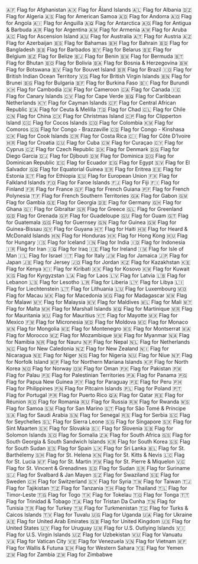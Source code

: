 🇦🇫 Flag for Afghanistan
🇦🇽 Flag for Åland Islands
🇦🇱 Flag for Albania
🇩🇿 Flag for Algeria
🇦🇸 Flag for American Samoa
🇦🇩 Flag for Andorra
🇦🇴 Flag for Angola
🇦🇮 Flag for Anguilla
🇦🇶 Flag for Antarctica
🇦🇬 Flag for Antigua & Barbuda
🇦🇷 Flag for Argentina
🇦🇲 Flag for Armenia
🇦🇼 Flag for Aruba
🇦🇨 Flag for Ascension Island
🇦🇺 Flag for Australia
🇦🇹 Flag for Austria
🇦🇿 Flag for Azerbaijan
🇧🇸 Flag for Bahamas
🇧🇭 Flag for Bahrain
🇧🇩 Flag for Bangladesh
🇧🇧 Flag for Barbados
🇧🇾 Flag for Belarus
🇧🇪 Flag for Belgium
🇧🇿 Flag for Belize
🇧🇯 Flag for Benin
🇧🇲 Flag for Bermuda
🇧🇹 Flag for Bhutan
🇧🇴 Flag for Bolivia
🇧🇦 Flag for Bosnia & Herzegovina
🇧🇼 Flag for Botswana
🇧🇻 Flag for Bouvet Island
🇧🇷 Flag for Brazil
🇮🇴 Flag for British Indian Ocean Territory
🇻🇬 Flag for British Virgin Islands
🇧🇳 Flag for Brunei
🇧🇬 Flag for Bulgaria
🇧🇫 Flag for Burkina Faso
🇧🇮 Flag for Burundi
🇰🇭 Flag for Cambodia
🇨🇲 Flag for Cameroon
🇨🇦 Flag for Canada
🇮🇨 Flag for Canary Islands
🇨🇻 Flag for Cape Verde
🇧🇶 Flag for Caribbean Netherlands
🇰🇾 Flag for Cayman Islands
🇨🇫 Flag for Central African Republic
🇪🇦 Flag for Ceuta & Melilla
🇹🇩 Flag for Chad
🇨🇱 Flag for Chile
🇨🇳 Flag for China
🇨🇽 Flag for Christmas Island
🇨🇵 Flag for Clipperton Island
🇨🇨 Flag for Cocos Islands
🇨🇴 Flag for Colombia
🇰🇲 Flag for Comoros
🇨🇬 Flag for Congo - Brazzaville
🇨🇩 Flag for Congo - Kinshasa
🇨🇰 Flag for Cook Islands
🇨🇷 Flag for Costa Rica
🇨🇮 Flag for Côte D’Ivoire
🇭🇷 Flag for Croatia
🇨🇺 Flag for Cuba
🇨🇼 Flag for Curaçao
🇨🇾 Flag for Cyprus
🇨🇿 Flag for Czech Republic
🇩🇰 Flag for Denmark
🇩🇬 Flag for Diego Garcia
🇩🇯 Flag for Djibouti
🇩🇲 Flag for Dominica
🇩🇴 Flag for Dominican Republic
🇪🇨 Flag for Ecuador
🇪🇬 Flag for Egypt
🇸🇻 Flag for El Salvador
🇬🇶 Flag for Equatorial Guinea
🇪🇷 Flag for Eritrea
🇪🇪 Flag for Estonia
🇪🇹 Flag for Ethiopia
🇪🇺 Flag for European Union
🇫🇰 Flag for Falkland Islands
🇫🇴 Flag for Faroe Islands
🇫🇯 Flag for Fiji
🇫🇮 Flag for Finland
🇫🇷 Flag for France
🇬🇫 Flag for French Guiana
🇵🇫 Flag for French Polynesia
🇹🇫 Flag for French Southern Territories
🇬🇦 Flag for Gabon
🇬🇲 Flag for Gambia
🇬🇪 Flag for Georgia
🇩🇪 Flag for Germany
🇬🇭 Flag for Ghana
🇬🇮 Flag for Gibraltar
🇬🇷 Flag for Greece
🇬🇱 Flag for Greenland
🇬🇩 Flag for Grenada
🇬🇵 Flag for Guadeloupe
🇬🇺 Flag for Guam
🇬🇹 Flag for Guatemala
🇬🇬 Flag for Guernsey
🇬🇳 Flag for Guinea
🇬🇼 Flag for Guinea-Bissau
🇬🇾 Flag for Guyana
🇭🇹 Flag for Haiti
🇭🇲 Flag for Heard & McDonald Islands
🇭🇳 Flag for Honduras
🇭🇰 Flag for Hong Kong
🇭🇺 Flag for Hungary
🇮🇸 Flag for Iceland
🇮🇳 Flag for India
🇮🇩 Flag for Indonesia
🇮🇷 Flag for Iran
🇮🇶 Flag for Iraq
🇮🇪 Flag for Ireland
🇮🇲 Flag for Isle of Man
🇮🇱 Flag for Israel
🇮🇹 Flag for Italy
🇯🇲 Flag for Jamaica
🇯🇵 Flag for Japan
🇯🇪 Flag for Jersey
🇯🇴 Flag for Jordan
🇰🇿 Flag for Kazakhstan
🇰🇪 Flag for Kenya
🇰🇮 Flag for Kiribati
🇽🇰 Flag for Kosovo
🇰🇼 Flag for Kuwait
🇰🇬 Flag for Kyrgyzstan
🇱🇦 Flag for Laos
🇱🇻 Flag for Latvia
🇱🇧 Flag for Lebanon
🇱🇸 Flag for Lesotho
🇱🇷 Flag for Liberia
🇱🇾 Flag for Libya
🇱🇮 Flag for Liechtenstein
🇱🇹 Flag for Lithuania
🇱🇺 Flag for Luxembourg
🇲🇴 Flag for Macau
🇲🇰 Flag for Macedonia
🇲🇬 Flag for Madagascar
🇲🇼 Flag for Malawi
🇲🇾 Flag for Malaysia
🇲🇻 Flag for Maldives
🇲🇱 Flag for Mali
🇲🇹 Flag for Malta
🇲🇭 Flag for Marshall Islands
🇲🇶 Flag for Martinique
🇲🇷 Flag for Mauritania
🇲🇺 Flag for Mauritius
🇾🇹 Flag for Mayotte
🇲🇽 Flag for Mexico
🇫🇲 Flag for Micronesia
🇲🇩 Flag for Moldova
🇲🇨 Flag for Monaco
🇲🇳 Flag for Mongolia
🇲🇪 Flag for Montenegro
🇲🇸 Flag for Montserrat
🇲🇦 Flag for Morocco
🇲🇿 Flag for Mozambique
🇲🇲 Flag for Myanmar
🇳🇦 Flag for Namibia
🇳🇷 Flag for Nauru
🇳🇵 Flag for Nepal
🇳🇱 Flag for Netherlands
🇳🇨 Flag for New Caledonia
🇳🇿 Flag for New Zealand
🇳🇮 Flag for Nicaragua
🇳🇪 Flag for Niger
🇳🇬 Flag for Nigeria
🇳🇺 Flag for Niue
🇳🇫 Flag for Norfolk Island
🇲🇵 Flag for Northern Mariana Islands
🇰🇵 Flag for North Korea
🇳🇴 Flag for Norway
🇴🇲 Flag for Oman
🇵🇰 Flag for Pakistan
🇵🇼 Flag for Palau
🇵🇸 Flag for Palestinian Territories
🇵🇦 Flag for Panama
🇵🇬 Flag for Papua New Guinea
🇵🇾 Flag for Paraguay
🇵🇪 Flag for Peru
🇵🇭 Flag for Philippines
🇵🇳 Flag for Pitcairn Islands
🇵🇱 Flag for Poland
🇵🇹 Flag for Portugal
🇵🇷 Flag for Puerto Rico
🇶🇦 Flag for Qatar
🇷🇪 Flag for Réunion
🇷🇴 Flag for Romania
🇷🇺 Flag for Russia
🇷🇼 Flag for Rwanda
🇼🇸 Flag for Samoa
🇸🇲 Flag for San Marino
🇸🇹 Flag for São Tomé & Príncipe
🇸🇦 Flag for Saudi Arabia
🇸🇳 Flag for Senegal
🇷🇸 Flag for Serbia
🇸🇨 Flag for Seychelles
🇸🇱 Flag for Sierra Leone
🇸🇬 Flag for Singapore
🇸🇽 Flag for Sint Maarten
🇸🇰 Flag for Slovakia
🇸🇮 Flag for Slovenia
🇸🇧 Flag for Solomon Islands
🇸🇴 Flag for Somalia
🇿🇦 Flag for South Africa
🇬🇸 Flag for South Georgia & South Sandwich Islands
🇰🇷 Flag for South Korea
🇸🇸 Flag for South Sudan
🇪🇸 Flag for Spain
🇱🇰 Flag for Sri Lanka
🇧🇱 Flag for St. Barthélemy
🇸🇭 Flag for St. Helena
🇰🇳 Flag for St. Kitts & Nevis
🇱🇨 Flag for St. Lucia
🇲🇫 Flag for St. Martin
🇵🇲 Flag for St. Pierre & Miquelon
🇻🇨 Flag for St. Vincent & Grenadines
🇸🇩 Flag for Sudan
🇸🇷 Flag for Suriname
🇸🇯 Flag for Svalbard & Jan Mayen
🇸🇿 Flag for Swaziland
🇸🇪 Flag for Sweden
🇨🇭 Flag for Switzerland
🇸🇾 Flag for Syria
🇹🇼 Flag for Taiwan
🇹🇯 Flag for Tajikistan
🇹🇿 Flag for Tanzania
🇹🇭 Flag for Thailand
🇹🇱 Flag for Timor-Leste
🇹🇬 Flag for Togo
🇹🇰 Flag for Tokelau
🇹🇴 Flag for Tonga
🇹🇹 Flag for Trinidad & Tobago
🇹🇦 Flag for Tristan Da Cunha
🇹🇳 Flag for Tunisia
🇹🇷 Flag for Turkey
🇹🇲 Flag for Turkmenistan
🇹🇨 Flag for Turks & Caicos Islands
🇹🇻 Flag for Tuvalu
🇺🇬 Flag for Uganda
🇺🇦 Flag for Ukraine
🇦🇪 Flag for United Arab Emirates
🇬🇧 Flag for United Kingdom
🇺🇸 Flag for United States
🇺🇾 Flag for Uruguay
🇺🇲 Flag for U.S. Outlying Islands
🇻🇮 Flag for U.S. Virgin Islands
🇺🇿 Flag for Uzbekistan
🇻🇺 Flag for Vanuatu
🇻🇦 Flag for Vatican City
🇻🇪 Flag for Venezuela
🇻🇳 Flag for Vietnam
🇼🇫 Flag for Wallis & Futuna
🇪🇭 Flag for Western Sahara
🇾🇪 Flag for Yemen
🇿🇲 Flag for Zambia
🇿🇼 Flag for Zimbabwe